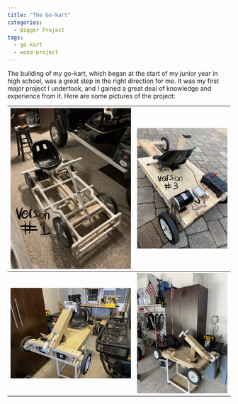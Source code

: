 ```yaml
---
title: "The Go-kart"
categories:
  - Bigger Project
tags:
  - go-kart
  - wood-project
---
```


The building of my go-kart, which began at the start of my junior year in high school, was a great step in the right direction for me. It was my first major project I undertook, and I gained a great deal of knowledge and experience from it. Here are some pictures of the project:

| <img src="/assets/images/version1.JPEG">  | <img src="/assets/images/version3.JPEG"> |
| :---: | :---: |
| <img src="/assets/images/version4front.JPEG">  | <img src="/assets/images/version4onstand.JPEG">  |
